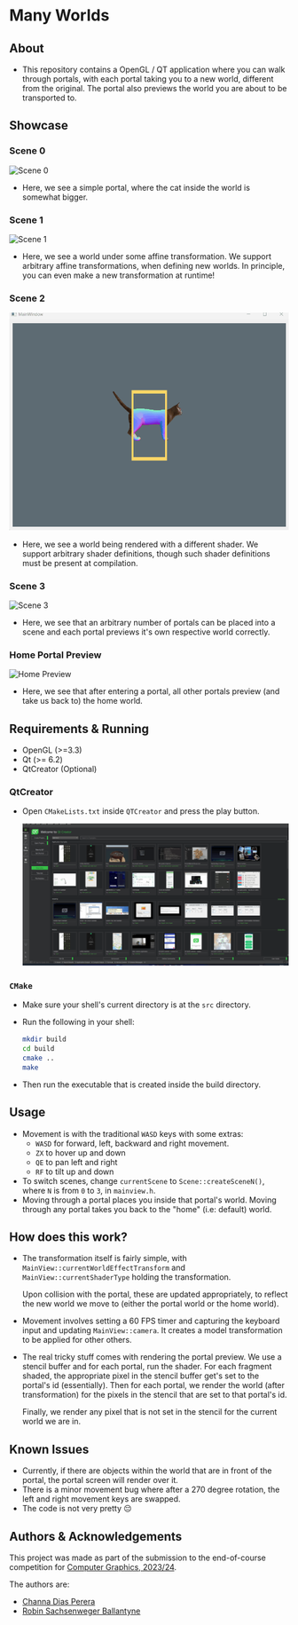 # Many Worlds

## About

* This repository contains a OpenGL / QT application where you can walk through portals, with each portal taking you to a new world, different from the original. The portal also previews the world you are about to be transported to.

## Showcase

### Scene 0

![Scene 0](./doc-assets/scene0.gif)

* Here, we see a simple portal, where the cat inside the world is somewhat bigger.

### Scene 1

![Scene 1](./doc-assets/scene1.gif)

* Here, we see a world under some affine transformation. We support arbitrary affine transformations, when defining new worlds. In principle, you can even make a new transformation at runtime!

### Scene 2

![Scene 2](./doc-assets/scene2.gif)

* Here, we see a world being rendered with a different shader. We support arbitrary shader definitions, though such shader definitions must be present at compilation.

### Scene 3

![Scene 3](./doc-assets/scene3.gif)

* Here, we see that an arbitrary number of portals can be placed into a scene and each portal previews it's own respective world correctly.

### Home Portal Preview

![Home Preview](./doc-assets/home-preview.gif)

* Here, we see that after entering a portal, all other portals preview (and take us back to) the home world.

## Requirements & Running

* OpenGL (>=3.3)
* Qt (>= 6.2)
* QtCreator (Optional)

### QtCreator

* Open `CMakeLists.txt` inside `QTCreator` and press the play button.

  ![6](./doc-assets/qt-start.gif)

### `CMake`

* Make sure your shell's current directory is at the `src` directory.

* Run the following in your shell:

  ```bash
  mkdir build
  cd build
  cmake ..
  make
  ```

* Then run the executable that is created inside the build directory.


## Usage

* Movement is with the traditional `WASD` keys with some extras:
  * `WASD` for forward, left, backward and right movement.
  * `ZX` to hover up and down
  * `QE` to pan left and right
  * `RF` to tilt up and down
* To switch scenes, change `currentScene` to `Scene::createSceneN()`, where `N` is from `0` to `3`, in `mainview.h`.
* Moving through a portal places you inside that portal's world. Moving through any portal takes you back to the "home" (i.e: default) world.

## How does this work?

* The transformation itself is fairly simple, with `MainView::currentWorldEffectTransform` and `MainView::currentShaderType` holding the transformation.

  Upon collision with the portal, these are updated appropriately, to reflect the new world we move to (either the portal world or the home world).

* Movement involves setting a 60 FPS timer and capturing the keyboard input and updating `MainView::camera`. It creates a model transformation to be applied for other others.

* The real tricky stuff comes with rendering the portal preview. We use a stencil buffer and for each portal, run the shader. For each fragment shaded, the appropriate pixel in the stencil buffer get's set to the portal's id (essentially). Then for each portal, we render the world (after transformation) for the pixels in the stencil that are set to that portal's id.

  Finally, we render any pixel that is not set in the stencil for the current world we are in.

## Known Issues

* Currently, if there are objects within the world that are in front of the portal, the portal screen will render over it.
* There is a minor movement bug where after a 270 degree rotation, the left and right movement keys are swapped.
* The code is not very pretty :pensive:

## Authors & Acknowledgements

This project was made as part of the submission to the end-of-course competition for [Computer Graphics, 2023/24](https://ocasys.rug.nl/current/catalog/course/WBCS019-05).

The authors are:

* [Channa Dias Perera](https://github.com/cdiasperera)
* [Robin Sachsenweger Ballantyne](https://github.com/MakeNEnjoy)


